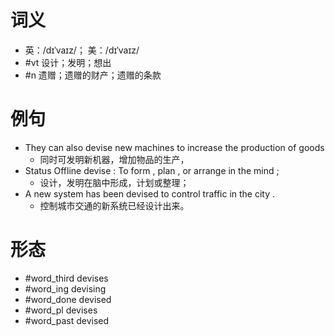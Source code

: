 # 词义
- 英：/dɪˈvaɪz/； 美：/dɪˈvaɪz/
- #vt 设计；发明；想出
- #n 遗赠；遗赠的财产；遗赠的条款
# 例句
- They can also devise new machines to increase the production of goods
	- 同时可发明新机器，增加物品的生产，
- Status Offline devise : To form , plan , or arrange in the mind ;
	- 设计，发明在脑中形成，计划或整理；
- A new system has been devised to control traffic in the city .
	- 控制城市交通的新系统已经设计出来。
# 形态
- #word_third devises
- #word_ing devising
- #word_done devised
- #word_pl devises
- #word_past devised

